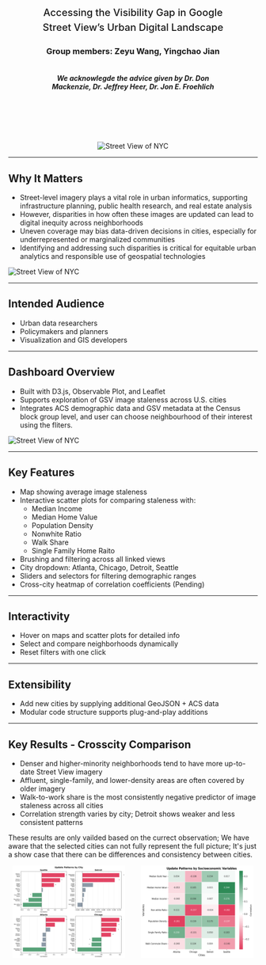 <style>

.hero {
  display: flex;
  flex-direction: column;
  align-items: center;
  font-family: var(--sans-serif);
  margin: 4rem 0 6rem;
  text-wrap: balance;
  text-align: center;
}

.hero h1 {
  margin: 1rem 0;
  padding: 1rem 0;
  max-width: none;
  font-size: 14vw;
  font-weight: 900;
  line-height: 1;
  background: linear-gradient(30deg, var(--theme-foreground-focus), currentColor);
  -webkit-background-clip: text;
  -webkit-text-fill-color: transparent;
  background-clip: text;
}

.hero h2 {
  margin: 0;
  max-width: 40em;
  font-size: 20px;
  font-style: normal;
  font-weight: 500;
  line-height: 1.5;
  color: var(--theme-foreground-muted);
}

@media (min-width: 640px) {
  .hero h1 {
    font-size: 90px;
  }
}

</style>

<div class="hero">
  <h1>GSVantage</h1>
  <h2>Accessing the Visibility Gap in Google Street View’s Urban Digital Landscape</h2>
  <h3>Group members: Zeyu Wang, Yingchao Jian</h3>
  <h5>We acknowlegde the advice given by Dr. Don Mackenzie, Dr. Jeffrey Heer, Dr. Jon E. Froehlich</h5>
</div>

<div style="text-align: center; margin-top: -1rem;">
  <img src="https://static1.makeuseofimages.com/wordpress/wp-content/uploads/2022/02/Google-Street-View-Featured-Image-1.jpeg" alt="Street View of NYC" style="max-width: 80%; height: 70%;">
</div>

---

## Why It Matters

- Street-level imagery plays a vital role in urban informatics, supporting infrastructure planning, public health research, and real estate analysis
- However, disparities in how often these images are updated can lead to digital inequity across neighborhoods
- Uneven coverage may bias data-driven decisions in cities, especially for underrepresented or marginalized communities
- Identifying and addressing such disparities is critical for equitable urban analytics and responsible use of geospatial technologies


<div style="text-align: left;">
  <img src="https://momentummag.com/wp-content/uploads/2015/09/Advocacy_Urb-i1.jpg" alt="Street View of NYC" style="max-width: 70%; height: auto;">
</div>

---

## Intended Audience

- Urban data researchers
- Policymakers and planners
- Visualization and GIS developers

---

## Dashboard Overview

- Built with D3.js, Observable Plot, and Leaflet
- Supports exploration of GSV image staleness across U.S. cities
- Integrates ACS demographic data and GSV metadata at the Census block group level, and user can choose neighbourhood of their interest using the fliters.

<div style="text-align: left;">
  <img src="https://d3m1rm8xuevz4q.cloudfront.net/wp-content/uploads/2015/08/D3.Js-Social.png.webp" alt="Street View of NYC" style="max-width: 70%; height: auto;">
</div>

---

## Key Features

- Map showing average image staleness
- Interactive scatter plots for comparing staleness with:
  - Median Income
  - Median Home Value
  - Population Density
  - Nonwhite Ratio
  - Walk Share
  - Single Family Home Raito
- Brushing and filtering across all linked views
- City dropdown: Atlanta, Chicago, Detroit, Seattle
- Sliders and selectors for filtering demographic ranges
- Cross-city heatmap of correlation coefficients (Pending)

---

## Interactivity

- Hover on maps and scatter plots for detailed info
- Select and compare neighborhoods dynamically
- Reset filters with one click

---

## Extensibility

- Add new cities by supplying additional GeoJSON + ACS data
- Modular code structure supports plug-and-play additions

---

## Key Results - Crosscity Comparison

- Denser and higher-minority neighborhoods tend to have more up-to-date Street View imagery  
- Affluent, single-family, and lower-density areas are often covered by older imagery  
- Walk-to-work share is the most consistently negative predictor of image staleness across all cities  
- Correlation strength varies by city; Detroit shows weaker and less consistent patterns  

These results are only vailded based on the currect observation; We have aware that the selected cities can not fully represent the full picture; It's just a show case that there can be differences and consistency between cities. 

<div style="display: flex; justify-content: center; gap: 2rem; flex-wrap: wrap;">
  <img src="./data/four_cities_update_patterns.png" alt="Four Cities Update Patterns" style="max-width: 45%; height: auto;">
  <img src="./data/heatmap_main_correlations.png" alt="Heatmap of Correlations" style="max-width: 45%; height: auto;">
</div>